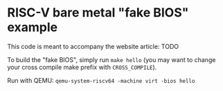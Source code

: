 # RISC-V bare metal "fake BIOS" example

This code is meant to accompany the website article: TODO

To build the "fake BIOS", simply run `make hello` (you may want to change your cross compile make prefix with `CROSS_COMPILE`).

Run with QEMU: `qemu-system-riscv64 -machine virt -bios hello`

